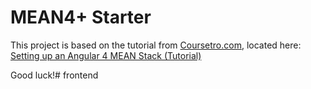 # MEAN4+ Starter

This project is based on the tutorial from [Coursetro.com](https://coursetro.com), located here:
[Setting up an Angular 4 MEAN Stack (Tutorial)](https://coursetro.com/posts/code/84/Setting-up-an-Angular-4-MEAN-Stack-(Tutorial))

Good luck!# frontend
